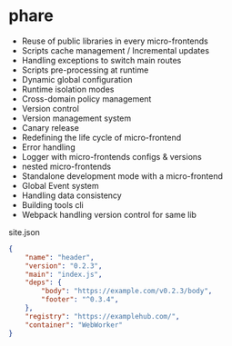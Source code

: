 # phare

- Reuse of public libraries in every micro-frontends
- Scripts cache management / Incremental updates
- Handling exceptions to switch main routes
- Scripts pre-processing at runtime
- Dynamic global configuration
- Runtime isolation modes
- Cross-domain policy management
- Version control
- Version management system
- Canary release
- Redefining the life cycle of micro-frontend
- Error handling
- Logger with micro-frontends configs & versions
- nested micro-frontends
- Standalone development mode with a micro-frontend
- Global Event system
- Handling data consistency
- Building tools cli
- Webpack handling version control for same lib

site.json

```json
{
    "name": "header",
    "version": "0.2.3",
    "main": "index.js",
    "deps": {
        "body": "https://example.com/v0.2.3/body",
        "footer": "^0.3.4",
    },
    "registry": "https://examplehub.com/",
    "container": "WebWorker"
}
```

